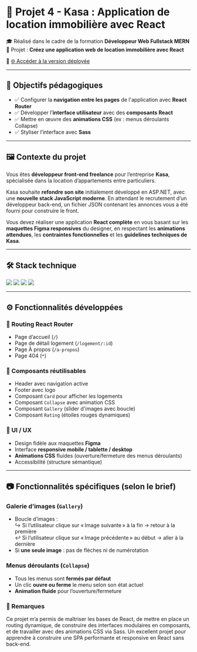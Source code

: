 # 🏡 Projet 4 - Kasa : Application de location immobilière avec React

🎓 Réalisé dans le cadre de la formation **Développeur Web Fullstack MERN**  
📅 Projet : **Créez une application web de location immobilière avec React**

🔗 [🌐 Accéder à la version déployée](https://kasa-lemon-seven.vercel.app/)

---

## 🎯 Objectifs pédagogiques

- ✅ Configurer la **navigation entre les pages** de l'application avec **React Router**
- ✅ Développer l’**interface utilisateur** avec des **composants React**
- ✅ Mettre en œuvre des **animations CSS** (ex : menus déroulants Collapse)
- ✅ Styliser l’interface avec **Sass**

---

## 🖼️ Contexte du projet

Vous êtes **développeur front-end freelance** pour l’entreprise **Kasa**, spécialisée dans la location d’appartements entre particuliers.

Kasa souhaite **refondre son site** initialement développé en ASP.NET, avec une **nouvelle stack JavaScript moderne**. En attendant le recrutement d’un développeur back-end, un fichier JSON contenant les annonces vous a été fourni pour construire le front.

Vous devez réaliser une application **React complète** en vous basant sur les **maquettes Figma responsives** du designer, en respectant les **animations attendues**, les **contraintes fonctionnelles** et les **guidelines techniques de Kasa**.

---

## 🛠️ Stack technique

<p align="left">
  <img src="https://img.shields.io/badge/React-20232A?style=for-the-badge&logo=react&logoColor=61DAFB" />
  <img src="https://img.shields.io/badge/SASS-hotpink?style=for-the-badge&logo=sass&logoColor=white" />
  <img src="https://img.shields.io/badge/React_Router-DD0031?style=for-the-badge&logo=react-router&logoColor=white" />
  <img src="https://img.shields.io/badge/Vite-646CFF?style=for-the-badge&logo=vite&logoColor=white" />
</p>

---

## ⚙️ Fonctionnalités développées

### 🔗 Routing React Router
- Page d’accueil (`/`)
- Page de détail logement (`/logement/:id`)
- Page À propos (`/a-propos`)
- Page 404 (`*`)

### 🧱 Composants réutilisables
- Header avec navigation active
- Footer avec logo
- Composant `Card` pour afficher les logements
- Composant `Collapse` avec animation CSS
- Composant `Gallery` (slider d'images avec boucle)
- Composant `Rating` (étoiles rouges dynamiques)

### 🎨 UI / UX
- Design fidèle aux maquettes **Figma**
- Interface **responsive mobile / tablette / desktop**
- **Animations CSS** fluides (ouverture/fermeture des menus déroulants)
- Accessibilité (structure sémantique)

---

## 📷 Fonctionnalités spécifiques (selon le brief)

### Galerie d’images (`Gallery`)
- Boucle d’images :  
  ↪️ Si l’utilisateur clique sur « Image suivante » à la fin → retour à la première  
  ↩️ Si l’utilisateur clique sur « Image précédente » au début → aller à la dernière  
- Si **une seule image** : pas de flèches ni de numérotation


### Menus déroulants (`Collapse`)
- Tous les menus sont **fermés par défaut**
- Un clic **ouvre ou ferme** le menu selon son état actuel
- **Animation fluide** pour l’ouverture/fermeture

### 📌 Remarques
Ce projet m’a permis de maîtriser les bases de React, de mettre en place un routing dynamique, de construire des interfaces modulaires en composants, et de travailler avec des animations CSS via Sass.
Un excellent projet pour apprendre à construire une SPA performante et responsive en React sans back-end.

